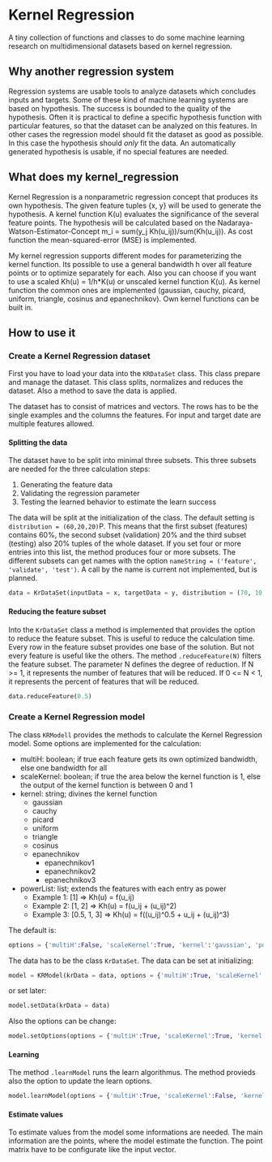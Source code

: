 # Kernel Regression

A tiny collection of functions and classes to do some machine learning research on multidimensional datasets based on kernel regression.

## Why another regression system

Regression systems are usable tools to analyze datasets which concludes inputs and targets. Some of these kind of machine learning systems are based on hypothesis. The success is bounded to the quality of the hypothesis. Often it is practical to define a specific hypothesis function with particular features, so that the dataset can be analyzed on this features. In other cases the regression model should fit the dataset as good as possible. In this case the hypothesis should *only* fit the data. An automatically generated hypothesis is usable, if no special features are needed. 

## What does my kernel_regression

Kernel Regression is a nonparametric regression concept that produces its own hypothesis. The given feature tuples {x, y} will be used to generate the hypothesis. A kernel function K(u) evaluates the significance of the several feature points. The hypothesis will be calculated based on the Nadaraya-Watson-Estimator-Concept m_i = sum(y_j Kh(u_ij))/sum(Kh(u_ij)). As cost function the mean-squared-error (MSE) is implemented.

My kernel regression supports different modes for parameterizing the kernel function. Its possible to use a general bandwidth h over all feature points or to optimize separately for each. Also you can choose if you want to use a scaled Kh(u) = 1/h*K(u) or unscaled kernel function K(u). As kernel function the common ones are implemented (gaussian, cauchy, picard, uniform, triangle, cosinus and epanechnikov). Own kernel functions can be built in.

## How to use it

### Create a Kernel Regression dataset
First you have to load your data into the ```KRDataSet``` class. This class prepare and manage the dataset. This class splits, normalizes and reduces the dataset. Also a method to save the data is applied.

The dataset has to consist of matrices and vectors. The rows has to be the single examples and the columns the features. For input and target date are multiple features allowed. 

#### Splitting the data
The dataset have to be split into minimal three subsets. This three subsets are needed for the three calculation steps: 

1. Generating the feature data
2. Validating the regression parameter
3. Testing the learned behavior to estimate the learn success

The data will be split at the initialization of the class. The default setting is ```distribution = (60,20,20)```P. This means that the first subset (features) contains 60%, the second subset (validation) 20% and the third subset (testing) also 20% tuples of the whole dataset. If you set four or more entries into this list, the method produces four or more subsets. The different subsets can get names with the option ```nameString = ('feature', 'validate', 'test')```. A call by the name is current not implemented, but is planned.

```python
data = KrDataSet(inputData = x, targetData = y, distribution = (70, 10, 20), nameString = ('subset1', 'subset2', 'subset3'))
```
#### Reducing the feature subset
Into the ```KrDataSet``` class a method is implemented that provides the option to reduce the feature subset. This is useful to reduce the calculation time. Every row in the feature subset provides one base of the solution. But not every feature is useful like the others. The method ```.reduceFeature(N)``` filters the feature subset. The parameter N defines the degree of reduction. If N >= 1, it represents the number of features that will be reduced. If 0 <= N < 1, it represents the percent of features that will be reduced.

```python
data.reduceFeature(0.5)
```

### Create a Kernel Regression model
The class ```KRModell``` provides the methods to calculate the Kernel Regression model. Some options are implemented for the calculation:
* multiH: boolean; if true each feature gets its own optimized bandwidth, else one bandwidth for all
* scaleKernel: boolean; if true the area below the kernel function is 1, else the output of the kernel function is between 0 and 1
* kernel: string; divines the kernel function
	* gaussian
	* cauchy
	* picard
	* uniform
	* triangle
	* cosinus
	* epanechnikov
		* epanechnikov1
		* epanechnikov2
		* epanechnikov3
* powerList: list; extends the features with each entry as power
	* Example 1: [1] => Kh(u) = f(u_ij)
	* Example 2: [1, 2] => Kh(u) = f(u_ij + (u_ij)^2)
	* Example 3: [0.5, 1, 3] => Kh(u) = f((u_ij)^0.5 + u_ij + (u_ij)^3)

The default is:

```python
options = {'multiH':False, 'scaleKernel':True, 'kernel':'gaussian', 'powerList':[1]}
```

The data has to be the class ```KrDataSet```. The data can be set at initializing:

```python
model = KRModel(krData = data, options = {'multiH':True, 'scaleKernel':False, 'kernel':'gaussian', 'powerList':[1, 2]})
```

or set later:

```python
model.setData(krData = data)
```

Also the options can be change:

```python
model.setOptions(options = {'multiH':True, 'scaleKernel':True, 'kernel':'epanechnikov2', 'powerList':[1/2, 2]})
```
#### Learning
The method ```.learnModel``` runs the learn algorithmus. The method provieds also the option to update the learn options.

```python
model.learnModel(options = {'multiH':True, 'scaleKernel':False, 'kernel':'cauchy', 'powerList':[1]})
```

#### Estimate values
To estimate values from the model some informations are needed. The main information are the points, where the model estimate the function. The point matrix have to be configurate like the input vector.
